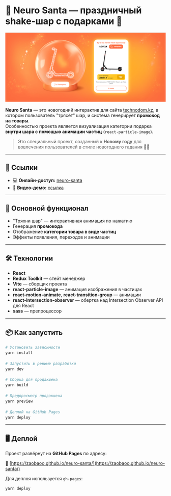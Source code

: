 # 🎅 Neuro Santa — праздничный shake-шар с подарками 🎁

![Превью](public/img.png)

**Neuro Santa** — это новогодний интерактив для сайта [technodom.kz](https://technodom.kz), в котором пользователь "тряcёт" шар, и система генерирует **промокод на товары**.  
Особенностью проекта является визуализация категории подарка **внутри шара с помощью анимации частиц** (`react-particle-image`).

> Это специальный проект, созданный к **Новому году** для вовлечения пользователей в стиле новогоднего гадания 🎄✨

---

## 🔗 Ссылки 

- 💻 **Онлайн-доступ:** [neuro-santa](https://zaobaoo.github.io/neuro-santa/)
- 🎥 **Видео-демо:** [ссылка](https://zaobaoo.github.io/demo-pages/santa.html)

---

## 🚀 Основной функционал

- "Тряхни шар" — интерактивная анимация по нажатию
- Генерация **промокода**
- Отображение **категории товара в виде частиц**
- Эффекты появления, переходов и анимации

---

## 🛠️ Технологии

- **React**
- **Redux Toolkit** — стейт менеджер
- **Vite** — сборщик проекта
- **react-particle-image** — анимация изображения в частицах
- **react-motion-animate**, **react-transition-group** — анимации
- **react-intersection-observer** — обертка над Intersection Observer API для React
- **sass** — препроцессор

---

## 📦 Как запустить

```bash
# Установить зависимости
yarn install

# Запустить в режиме разработки
yarn dev

# Сборка для продакшена
yarn build

# Предпросмотр продакшена
yarn preview

# Деплой на GitHub Pages
yarn deploy
```

---

## 🖥️ Деплой

Проект развёрнут на **GitHub Pages** по адресу:

🔗 [https://zaobaoo.github.io/neuro-santa/](https://zaobaoo.github.io/neuro-santa/)

Для деплоя используется `gh-pages`:

```bash
yarn deploy
```

